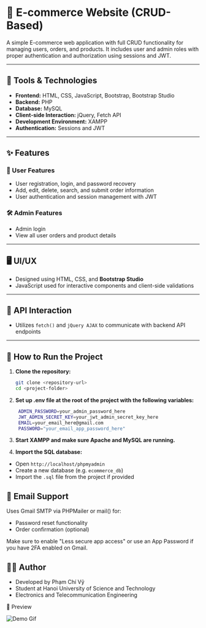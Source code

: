 # 🛒 E-commerce Website (CRUD-Based)

A simple E-commerce web application with full CRUD functionality for managing users, orders, and products. It includes user and admin roles with proper authentication and authorization using sessions and JWT.

---

## 🔧 Tools & Technologies

- **Frontend:** HTML, CSS, JavaScript, Bootstrap, Bootstrap Studio
- **Backend:** PHP
- **Database:** MySQL
- **Client-side Interaction:** jQuery, Fetch API
- **Development Environment:** XAMPP
- **Authentication:** Sessions and JWT

---

## ✨ Features

### 👤 User Features
- User registration, login, and password recovery
- Add, edit, delete, search, and submit order information
- User authentication and session management with JWT

### 🛠️ Admin Features
- Admin login
- View all user orders and product details

---

## 🖥️ UI/UX
- Designed using HTML, CSS, and **Bootstrap Studio**
- JavaScript used for interactive components and client-side validations

---

## 🔗 API Interaction
- Utilizes `fetch()` and `jQuery AJAX` to communicate with backend API endpoints

---

## 🚀 How to Run the Project

1. **Clone the repository:**

   ```bash
   git clone <repository-url>
   cd <project-folder>
    ```

2. **Set up .env file at the root of the project with the following variables:**

   ```bash
    ADMIN_PASSWORD=your_admin_password_here
    JWT_ADMIN_SECRET_KEY=your_jwt_admin_secret_key_here
    EMAIL=your_email_here@gmail.com
    PASSWORD="your_email_app_password_here"
    ```

3. **Start XAMPP and make sure Apache and MySQL are running.**

4. **Import the SQL database:**

- Open `http://localhost/phpmyadmin`
- Create a new database (e.g. `ecommerce_db`)
- Import the `.sql` file from the project if provided

## 📧 Email Support
Uses Gmail SMTP via PHPMailer or mail() for:
- Password reset functionality
- Order confirmation (optional)

Make sure to enable "Less secure app access" or use an App Password if you have 2FA enabled on Gmail.

## 👨‍💻 Author
- Developed by Phạm Chí Vỹ
- Student at Hanoi University of Science and Technology
- Electronics and Telecommunication Engineering

📌 Preview

![Demo Gif](assets/php.gif)
